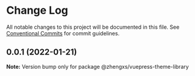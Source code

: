 # Change Log

All notable changes to this project will be documented in this file.
See [Conventional Commits](https://conventionalcommits.org) for commit guidelines.

## 0.0.1 (2022-01-21)

**Note:** Version bump only for package @zhengxs/vuepress-theme-library
